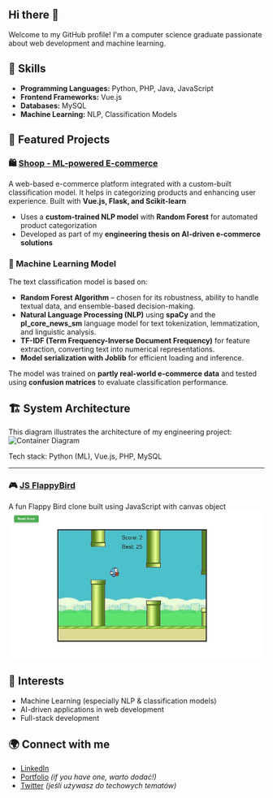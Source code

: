 ## Hi there 👋
Welcome to my GitHub profile! I'm a computer science graduate passionate about web development and machine learning.

## 🚀 Skills
- **Programming Languages:** Python, PHP, Java, JavaScript
- **Frontend Frameworks:** Vue.js
- **Databases:** MySQL
- **Machine Learning:** NLP, Classification Models

## 📂 Featured Projects

### 🛍️ [Shoop - ML-powered E-commerce](https://github.com/bartoszstec/Shoop-machine-learning)
A web-based e-commerce platform integrated with a custom-built classification model. It helps in categorizing products and enhancing user experience.
 Built with **Vue.js, Flask, and Scikit-learn**  
- Uses a **custom-trained NLP model** with **Random Forest** for automated product categorization  
- Developed as part of my **engineering thesis on AI-driven e-commerce solutions**  

### 🧠 Machine Learning Model
The text classification model is based on:
- **Random Forest Algorithm** – chosen for its robustness, ability to handle textual data, and ensemble-based decision-making.
- **Natural Language Processing (NLP)** using **spaCy** and the **pl_core_news_sm** language model for text tokenization, lemmatization, and linguistic analysis.
- **TF-IDF (Term Frequency-Inverse Document Frequency)** for feature extraction, converting text into numerical representations.
- **Model serialization with Joblib** for efficient loading and inference.

The model was trained on **partly real-world e-commerce data** and tested using **confusion matrices** to evaluate classification performance.

## 🏗 System Architecture
This diagram illustrates the architecture of my engineering project:
![Container Diagram](./assets/DiagramKontenerów.png)

Tech stack: Python (ML), Vue.js, PHP, MySQL

---

### 🎮 [JS FlappyBird](https://github.com/wrzoskiewicz/JS-FlappyBird)
A fun Flappy Bird clone built using JavaScript with canvas object
![Flappy Bird Gameplay](./assets/flappy.jpg)

## 🎯 Interests
- Machine Learning (especially NLP & classification models)
- AI-driven applications in web development
- Full-stack development

## 🌍 Connect with me
- [LinkedIn](https://linkedin.com/in/)
- [Portfolio](https://yourportfolio.com) *(if you have one, warto dodać!)*
- [Twitter](https://twitter.com/) *(jeśli używasz do techowych tematów)*






<!--
**wrzoskiewicz/wrzoskiewicz** is a ✨ _special_ ✨ repository because its `README.md` (this file) appears on your GitHub profile.

Here are some ideas to get you started:

- 🔭 I’m currently working on ...
- 🌱 I’m currently learning ...
- 👯 I’m looking to collaborate on ...
- 🤔 I’m looking for help with ...
- 💬 Ask me about ...
- 📫 How to reach me: ...
- 😄 Pronouns: ...
- ⚡ Fun fact: ...
-->
